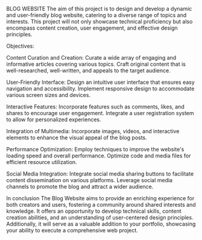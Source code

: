 BLOG WEBSITE
The aim of this project is to design and develop a dynamic and user-friendly blog website, catering to a diverse range of topics and interests. This project will not only showcase technical proficiency but also encompass content creation, user engagement, and effective design principles.

Objectives:

Content Curation and Creation:
    Curate a wide array of engaging and informative articles covering various topics.  Craft original content that is well-researched,
well-written, and appeals to the target audience.

User-Friendly Interface:
    Design an intuitive user interface that ensures easy navigation and accessibility. Implement responsive design to
accommodate various screen sizes and devices.

Interactive Features:
    Incorporate features such as comments, likes, and shares to encourage user engagement.  Integrate a user registration
system to allow for personalized experiences.

Integration of Multimedia:
    Incorporate images, videos, and interactive elements to enhance the visual appeal of the blog posts.

Performance Optimization:
    Employ techniques to improve the website's loading speed and overall performance.
Optimize code and media files for efficient resource utilization.

Social Media Integration:
Integrate social media sharing buttons to facilitate content dissemination on various platforms.
Leverage social media channels to promote the blog and attract a wider audience.

In conclusion The Blog Website aims to provide an enriching experience for both creators and users, fostering a community around shared interests and knowledge. It offers an opportunity to develop technical skills, content creation abilities, and an understanding of user-centered design principles. Additionally, it will serve as a valuable addition to your portfolio, showcasing your ability to execute a comprehensive web project.
